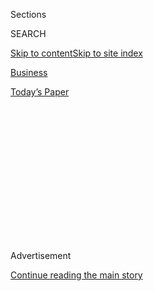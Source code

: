 <div id="app">

<div>

<div>

<div>

<div class="NYTAppHideMasthead css-1q2w90k e1suatyy0">

<div class="section css-ui9rw0 e1suatyy2">

<div class="css-eph4ug er09x8g0">

<div class="css-6n7j50">

</div>

<span class="css-1dv1kvn">Sections</span>

<div class="css-10488qs">

<span class="css-1dv1kvn">SEARCH</span>

</div>

[Skip to content](#site-content)[Skip to site
index](#site-index)

</div>

<div id="masthead-section-label" class="css-1wr3we4 eaxe0e00">

[Business](https://www.nytimes.com/section/business)

</div>

<div class="css-10698na e1huz5gh0">

</div>

</div>

<div id="masthead-bar-one" class="section hasLinks css-15hmgas e1csuq9d3">

<div class="css-uqyvli e1csuq9d0">

</div>

<div class="css-1uqjmks e1csuq9d1">

</div>

<div class="css-9e9ivx">

[](https://myaccount.nytimes.com/auth/login?response_type=cookie&client_id=vi)

</div>

<div class="css-1bvtpon e1csuq9d2">

[Today’s
Paper](https://www.nytimes.com/section/todayspaper)

</div>

</div>

</div>

</div>

<div data-aria-hidden="false">

<div id="site-content" data-role="main">

<div>

<div class="css-1aor85t" style="opacity:0.000000001;z-index:-1;visibility:hidden">

<div class="css-1hqnpie">

<div class="css-epjblv">

<span class="css-17xtcya">[Business](/section/business)</span><span class="css-x15j1o">|</span><span class="css-fwqvlz">China
Appears to Block Microsoft’s Bing as Censorship
Intensifies</span>

</div>

<div class="css-k008qs">

<div class="css-1iwv8en">

<span class="css-18z7m18"></span>

<div>

</div>

</div>

<span class="css-1n6z4y">https://nyti.ms/2S1MTBw</span>

<div class="css-1705lsu">

<div class="css-4xjgmj">

<div class="css-4skfbu" data-role="toolbar" data-aria-label="Social Media Share buttons, Save button, and Comments Panel with current comment count" data-testid="share-tools">

  - 
  - 
  - 
  - 
    
    <div class="css-6n7j50">
    
    </div>

  - 

</div>

</div>

</div>

</div>

</div>

</div>

<div id="NYT_TOP_BANNER_REGION" class="css-13pd83m">

</div>

<div id="top-wrapper" class="css-1sy8kpn">

<div id="top-slug" class="css-l9onyx">

Advertisement

</div>

[Continue reading the main
story](#after-top)

<div class="ad top-wrapper" style="text-align:center;height:100%;display:block;min-height:250px">

<div id="top" class="place-ad" data-position="top" data-size-key="top">

</div>

</div>

<div id="after-top">

</div>

</div>

<div id="sponsor-wrapper" class="css-1hyfx7x">

<div id="sponsor-slug" class="css-19vbshk">

Supported by

</div>

[Continue reading the main
story](#after-sponsor)

<div id="sponsor" class="ad sponsor-wrapper" style="text-align:center;height:100%;display:block">

</div>

<div id="after-sponsor">

</div>

</div>

<div class="css-1vkm6nb ehdk2mb0">

# China Appears to Block Microsoft’s Bing as Censorship Intensifies

</div>

<div class="css-79elbk" data-testid="photoviewer-wrapper">

<div class="css-z3e15g" data-testid="photoviewer-wrapper-hidden">

</div>

<div class="css-1a48zt4 ehw59r15" data-testid="photoviewer-children">

![<span class="css-16f3y1r e13ogyst0" data-aria-hidden="true">Harry
Shum, Microsoft’s executive vice president for artificial intelligence
and research, speaking in San Francisco in 2017. Microsoft has long
conducted research in China, including in artificial
intelligence.</span><span class="css-cnj6d5 e1z0qqy90" itemprop="copyrightHolder"><span class="css-1ly73wi e1tej78p0">Credit...</span><span><span>Jeff
Chiu/Associated
Press</span></span></span>](https://static01.nyt.com/images/2019/01/24/business/00bing/00bing-articleLarge.jpg?quality=75&auto=webp&disable=upscale)

</div>

</div>

<div class="css-xt80pu e12qa4dv0">

<div class="css-18e8msd">

<div class="css-vp77d3 epjyd6m0">

<div class="css-1baulvz">

By [<span class="css-1baulvz" itemprop="name">Paul
Mozur</span>](https://www.nytimes.com/by/paul-mozur) and
[<span class="css-1baulvz last-byline" itemprop="name">Karen
Weise</span>](https://www.nytimes.com/by/karen-weise)

</div>

</div>

  - Jan. 23,
    2019

  - 
    
    <div class="css-4xjgmj">
    
    <div class="css-d8bdto" data-role="toolbar" data-aria-label="Social Media Share buttons, Save button, and Comments Panel with current comment count" data-testid="share-tools">
    
      - 
      - 
      - 
      - 
        
        <div class="css-6n7j50">
        
        </div>
    
      - 
    
    </div>
    
    </div>

</div>

<div class="css-tk9fsr">

[阅读简体中文版](https://cn.nytimes.com/business/20190124/china-microsoft-bing/ "Read in Simplified Chinese")[閱讀繁體中文版](https://cn.nytimes.com/business/20190124/china-microsoft-bing/zh-hant/ "Read in Traditional Chinese")

</div>

</div>

<div class="section meteredContent css-1r7ky0e" name="articleBody" itemprop="articleBody">

<div class="css-1fanzo5 StoryBodyCompanionColumn">

<div class="css-53u6y8">

SHANGHAI — Under China’s president, Xi Jinping, the last vestiges of the
global internet have slowly disappeared from an online world that had
already shut out Twitter, Google and Facebook.

Now one of the last survivors, Microsoft’s Bing search engine, appears
to have joined them — even though the American company already censors
its results in China.

The Chinese government appeared to block the search engine on Wednesday,
in what would be a startling renunciation of more than a decade of
efforts by Microsoft to engage with Beijing to make its products
available. If the block proves to be permanent, it would suggest that
Western companies can do little to persuade China [to give them access
to what has become the world’s largest internet market by
users](https://www.nytimes.com/2018/03/23/technology/trump-china-tariffs-tech-cold-war.html),
especially at a time of increased trade and economic tensions with the
United States.

The Redmond, Wash., company has cooperated with local companies to
provide its Windows and cloud services to win acceptance by the Chinese
government. Its long-established research and development center has
turned out valuable products and launched the careers of a generation of
artificial-intelligence experts who have started important new companies
in China.

</div>

</div>

<div class="css-1fanzo5 StoryBodyCompanionColumn">

<div class="css-53u6y8">

Beijing has carried out several waves of increasingly intense crackdowns
on internet freedoms as the Communist Party has cemented its control
over more aspects of Chinese life. That includes cracking down on
foreign internet products, including blocks on Instagram and WhatsApp in
recent years.

Lately, the Chinese authorities have [questioned or detained activists
for posting on
Twitter](https://www.nytimes.com/2019/01/10/business/china-twitter-censorship-online.html),
even though the vast majority of people in China can’t access the
microblogging service. (The activists generally posted on Twitter via
special software that can circumvent China’s censors.)

Chinese officials disclose few specifics about their censorship
practices, and Bing’s status as of Thursday was not entirely clear. The
Cyberspace Administration of China did not immediately respond to a
request for comment.

In a statement, Microsoft said, “We’ve confirmed that Bing is currently
inaccessible in China and are engaged to determine next steps.”

[Greatfire.org](http://greatfire.org/), a group that tracks what sites
are blocked in China, said the site appeared to be inaccessible in parts
of the country but reachable in others. China’s blockages often take
time to spread nationwide, though in the past some services have been
blocked in some places only to be restored later.

</div>

</div>

<div class="css-1fanzo5 StoryBodyCompanionColumn">

<div class="css-53u6y8">

With Bing, Microsoft tried to play by China’s rules. For example, a
search for the Dalai Lama, the religious leader, would turn up state
media accounts within China that accused him of stirring up hatred and
separatism. Outside the country, it would point to sites like Wikipedia.

Other searches, like for Tiananmen Square or the Falun Gong religious
group, were similarly scrubbed, though over the years users reported
that using coded language could help turn up posts about some topics
that were generally controlled.

Blocking Bing would brick over one of the last holes in a wall of online
filters that has [isolated China’s internet from the rest of the
world](https://www.nytimes.com/2018/08/06/technology/china-generation-blocked-internet.html).
Although not widely used in China, Bing has remained an option of last
resort for some in China looking for an alternative to the dominant
local search engine, Baidu. While it continues to dominate search
traffic in China, Baidu has been at the center of complaints about poor
search results and [advertisements for questionable medical
treatments](https://www.nytimes.com/2016/05/04/world/asia/china-baidu-investigation-student-cancer.html).

Earlier this week, a former journalist, Fang Kecheng, accused Baidu of
largely returning search results that were links to its own products
instead of those from external sites. The accusation, which Mr. Fang
posted on social media with the headline “Baidu the Search Engine is
Dead,” went viral in China.

Baidu said in a statement that less than 10 percent of its search
results included one specific Baidu product that Mr. Fang had singled
out, and that its practices of using its own products in search results
helped speed up download times.

In an interview, Mr. Fang said the Chinese internet was developing into
a series of walled gardens, rather than the sprawling forum for ideas
that makes online life appealing to many, thanks to censorship and to
the rise of big Chinese internet companies like Tencent and Bytedance
that dominate the online experience on mobile phones. Blocking Bing
would only make it worse.

“Bing compromised in order to have a Chinese version to get into the
country,” said Mr. Fang, a doctoral candidate at the Annenberg School
for Communication at University of Pennsylvania. “It would be pathetic
if even this can’t exist. We have one less alternative.”

</div>

</div>

<div class="css-1fanzo5 StoryBodyCompanionColumn">

<div class="css-53u6y8">

China has long been a difficult market for Microsoft. For years, it
struggled to contend with widespread piracy of its Windows and Office
software.

In July 2014, four of its offices in China were stormed by officials who
questioned executives, copied contracts and records and downloaded data
from the company’s servers. What was described as an antitrust inquiry
was spurred by Microsoft’s decision to end support for older Windows
software to encourage users to switch to newer versions that were more
difficult to pirate, according to analysts. The withdrawal of support
for a still widely used, if dated, version of Windows [only underscored
the country’s
reliance](https://www.nytimes.com/2016/01/06/business/international/microsoft-china-antitrust-inquiry.html)
on foreign software.

In 2017, to ensure state support for Windows, the company partnered with
a state-run firm to produce a government-approved version of its Windows
10 software. The firm, Chinese Electronics Technology Corporation, makes
electronics for the Chinese military and is a major vendor of
surveillance technology in Xinjiang, where the government has thrown
hundreds of thousands of Uighurs, a local Muslim minority, into
re-education camps.

Beijing has insisted on closer scrutiny of software used by government
agencies and companies since Edward Snowden, a former American
government consultant, revealed that United States intelligence agencies
used American technology for hacking purposes.

Despite the difficulties, foreign companies still hold out hope for
access to China, which with its size and its thriving mobile phone
culture represents a potentially vast market. LinkedIn and Airbnb still
have businesses there, though they take pains to comply with local laws.
LinkedIn, which Microsoft bought in 2016, censors content in China, and
Airbnb coordinates with local authorities to provide access about who is
staying at its listings.

But trade tensions between China and the United States are only adding
to the difficulties. Many American companies, along with Trump
administration officials, accuse China of systematically forcing
American companies to hand over their intellectual property to local
partners or to government officials in the name of national security. So
far, China has stopped short of boycotting American products, which
could escalate the trade conflict and damage the Chinese economy.

Baidu’s falling reputation led to some support among China’s
intelligentsia for [a re-entry by
Google](https://www.nytimes.com/2018/08/22/technology/google-china-conventionality.html)
into the market with a censored search engine [internally code-named
Project
Dragonfly](https://www.nytimes.com/2018/08/01/technology/china-google-censored-search-engine.html).
Its plans led to widespread criticism [from Google’s own
employees](https://www.nytimes.com/2018/08/16/technology/google-employees-protest-search-censored-china.html).
Some Chinese activists also protested, arguing a censored search would
be tantamount to complicity with Chinese censorship. Google’s chief
executive, Sundar Pichai, has said it is “not close to launching a
search product in China.”

</div>

</div>

<div class="css-1fanzo5 StoryBodyCompanionColumn">

<div class="css-53u6y8">

Mr. Fang, the former journalist, said he had mixed feelings about a
Google re-entry, noting that it would be good for Chinese who want a
better search engine, but also that it would normalize censorship.

“I feel people in the West can say from their point of view that they
are totally against Google coming back, as they have nothing to do with
China,” he said. “But as someone who truly wishes that Chinese are able
to get better-quality information, I can’t 100 percent stand against
it.”

</div>

</div>

</div>

<div>

</div>

<div>

</div>

<div>

</div>

<div>

<div id="bottom-wrapper" class="css-1ede5it">

<div id="bottom-slug" class="css-l9onyx">

Advertisement

</div>

[Continue reading the main
story](#after-bottom)

<div id="bottom" class="ad bottom-wrapper" style="text-align:center;height:100%;display:block;min-height:90px">

</div>

<div id="after-bottom">

</div>

</div>

</div>

</div>

</div>

## Site Index

<div>

</div>

## Site Information Navigation

  - [© <span>2020</span> <span>The New York Times
    Company</span>](https://help.nytimes.com/hc/en-us/articles/115014792127-Copyright-notice)

<!-- end list -->

  - [NYTCo](https://www.nytco.com/)
  - [Contact
    Us](https://help.nytimes.com/hc/en-us/articles/115015385887-Contact-Us)
  - [Work with us](https://www.nytco.com/careers/)
  - [Advertise](https://nytmediakit.com/)
  - [T Brand Studio](http://www.tbrandstudio.com/)
  - [Your Ad
    Choices](https://www.nytimes.com/privacy/cookie-policy#how-do-i-manage-trackers)
  - [Privacy](https://www.nytimes.com/privacy)
  - [Terms of
    Service](https://help.nytimes.com/hc/en-us/articles/115014893428-Terms-of-service)
  - [Terms of
    Sale](https://help.nytimes.com/hc/en-us/articles/115014893968-Terms-of-sale)
  - [Site
    Map](https://spiderbites.nytimes.com)
  - [Help](https://help.nytimes.com/hc/en-us)
  - [Subscriptions](https://www.nytimes.com/subscription?campaignId=37WXW)

</div>

</div>

</div>

</div>
